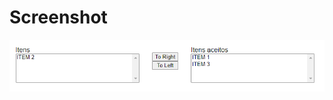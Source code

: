 # Screenshot
![alt text](https://github.com/WellingtonAlves-dev/React-Two-side-multipleselect/blob/main/Screenshot_1.png?raw=true)
